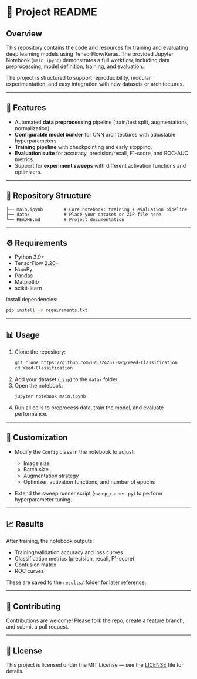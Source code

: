 # 📘 Project README

## Overview
This repository contains the code and resources for training and evaluating deep learning models using TensorFlow/Keras. The provided Jupyter Notebook (`main.ipynb`) demonstrates a full workflow, including data preprocessing, model definition, training, and evaluation.  

The project is structured to support reproducibility, modular experimentation, and easy integration with new datasets or architectures.

---

## 🚀 Features
- Automated **data preprocessing** pipeline (train/test split, augmentations, normalization).  
- **Configurable model builder** for CNN architectures with adjustable hyperparameters.  
- **Training pipeline** with checkpointing and early stopping.  
- **Evaluation suite** for accuracy, precision/recall, F1-score, and ROC-AUC metrics.  
- Support for **experiment sweeps** with different activation functions and optimizers.  

---

## 📂 Repository Structure
```
├── main.ipynb        # Core notebook: training + evaluation pipeline
├── data/             # Place your dataset or ZIP file here
└── README.md         # Project documentation
```

---

## ⚙️ Requirements
- Python 3.9+  
- TensorFlow 2.20+  
- NumPy  
- Pandas  
- Matplotlib  
- scikit-learn  

Install dependencies:
```bash
pip install -r requirements.txt
```

---

## 📊 Usage
1. Clone the repository:
   ```bash
   git clone https://github.com/u25724267-svg/Weed-Classification
   cd Weed-Classification
   ```
2. Add your dataset (`.zip`) to the `data/` folder.  
3. Open the notebook:
   ```bash
   jupyter notebook main.ipynb
   ```
4. Run all cells to preprocess data, train the model, and evaluate performance.  

---

## 🧪 Customization
- Modify the `Config` class in the notebook to adjust:
  - Image size  
  - Batch size  
  - Augmentation strategy  
  - Optimizer, activation functions, and number of epochs  

- Extend the sweep runner script (`sweep_runner.py`) to perform hyperparameter tuning.  

---

## 📈 Results
After training, the notebook outputs:
- Training/validation accuracy and loss curves  
- Classification metrics (precision, recall, F1-score)  
- Confusion matrix  
- ROC curves  

These are saved to the `results/` folder for later reference.  

---

## 🤝 Contributing
Contributions are welcome! Please fork the repo, create a feature branch, and submit a pull request.  

---

## 📜 License
This project is licensed under the MIT License — see the [LICENSE](LICENSE) file for details.  
